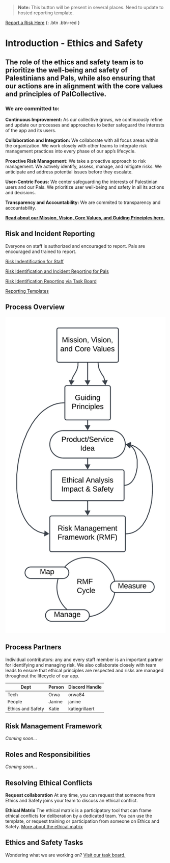 
> **Note:**  This button will be present in several places. Need to update to hosted reporting template.

[Report a Risk Here]([https://example.com](https://github.com/orgs/PalCollective/projects/4)) {: .btn .btn-red }

# Introduction - Ethics and Safety

[](https://github.com/PalCollective/documentation/blob/main/ETHICS_SAFETY.adoc#introduction---ethics-and-safety)

## The role of the ethics and safety team is to prioritize the well-being and safety of Palestinians and Pals, while also ensuring that our actions are in alignment with the core values and principles of PalCollective.

[](https://github.com/PalCollective/documentation/blob/main/ETHICS_SAFETY.adoc#the-role-of-the-ethics-and-safety-team-is-to-prioritize-the-well-being-and-safety-of-palestinians-and-pals-while-also-ensuring-that-our-actions-are-in-alignment-with-the-core-values-and-principles-of-palcollective)

### We are committed to:

[](https://github.com/PalCollective/documentation/blob/main/ETHICS_SAFETY.adoc#we-are-committed-to)

**Continuous Improvement:**  As our collective grows, we continuously refine and update our processes and approaches to better safeguard the interests of the app and its users.

**Collaboration and Integration:**  We collaborate with all focus areas within the organization. We work closely with other teams to integrate risk management practices into every phase of our app’s lifecycle.

**Proactive Risk Management:**  We take a proactive approach to risk management. We actively identify, assess, manage, and mitigate risks. We anticipate and address potential issues before they escalate.

**User-Centric Focus:**  We center safeguarding the interests of Palestinian users and our Pals. We prioritize user well-being and safety in all its actions and decisions.

**Transparency and Accountability:**  We are commited to transparency and accountability.

**[Read about our Mission, Vision, Core Values, and Guiding Principles here.](https://github.com/PalCollective/documentation/blob/main/FOUNDATIONS.md)**

## Risk and Incident Reporting

[](https://github.com/PalCollective/documentation/blob/main/ETHICS_SAFETY.adoc#risk-and-incident-reporting)

Everyone on staff is authorized and encouraged to report. Pals are encouraged and trained to report.

[Risk Indentification for Staff](https://github.com/PalCollective/documentation/blob/main/ES_Risk_Identification.md)

[Risk Identification and Incident Reporting for Pals](https://github.com/PalCollective/documentation/blob/main/ES_Risk_Incident_Pals.md)

[Risk Identification Reporting via Task Board](https://github.com/orgs/PalCollective/projects/4)

[Reporting Templates](https://github.com/orgs/PalCollective/documentation/blob/main/ES_Reporting.md)

## Process Overview

[](https://github.com/PalCollective/documentation/blob/main/ETHICS_SAFETY.adoc#process-overview)

[![assets/es_process](https://github.com/PalCollective/documentation/raw/main/assets/es_process.png)](https://github.com/PalCollective/documentation/blob/main/assets/es_process.png)

## Process Partners

[](https://github.com/PalCollective/documentation/blob/main/ETHICS_SAFETY.adoc#process-partners)

Individual contributors: any and every staff member is an important partner for identifying and managing risk. We also collaborate closely with team leads to ensure that ethical principles are respected and risks are managed throughout the lifecycle of our app.

| Dept                | Person | Discord Handle | 
|---------------------|--------|----------------|
| Tech                | Orwa   | orwa84         |
| People              | Janine | janine         |
| Ethics and Safety   | Katie  | katiegrillaert |

## Risk Management Framework

[](https://github.com/PalCollective/documentation/blob/main/ETHICS_SAFETY.adoc#risk-management-framework)

_Coming soon…​_

## Roles and Responsibilities

[](https://github.com/PalCollective/documentation/blob/main/ETHICS_SAFETY.adoc#roles-and-responsibilities)

_Coming soon…​_

## Resolving Ethical Conflicts

[](https://github.com/PalCollective/documentation/blob/main/ETHICS_SAFETY.adoc#resolving-ethical-conflicts)

**Request collaboration**  At any time, you can request that someone from Ethics and Safety joins your team to discuss an ethical conflict.

**Ethical Matrix**  The ethical matrix is a participatory tool that can frame ethical conflicts for deliberation by a dedicated team. You can use the template, or request training or participation from someone on Ethics and Safety.  [More about the ethical matrix](https://github.com/PalCollective/documentation/blob/main/ES_Ethical_Matrix.adoc)

## Ethics and Safety Tasks

[](https://github.com/PalCollective/documentation/blob/main/ETHICS_SAFETY.adoc#ethics-and-safety-tasks)

Wondering what we are working on?  [Visit our task board.](https://github.com/orgs/PalCollective/projects/5/views/1)
